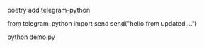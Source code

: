 poetry add telegram-python

from telegram_python import send
send("hello from updated....")

python demo.py
